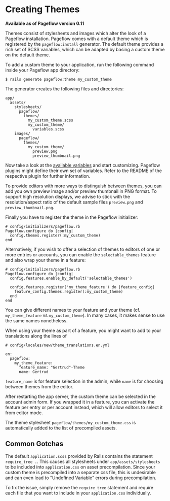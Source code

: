 # Creating Themes

**Available as of Pageflow version 0.11**

Themes consist of stylesheets and images which alter the look of a
Pageflow installation. Pageflow comes with a default theme which is
registered by the `pageflow:install` generator. The default theme
provides a rich set of SCSS variables, which can be adapted by
basing a custom theme on the default theme.

To add a custom theme to your application, run the following command
inside your Pageflow app directory:

    $ rails generate pageflow:theme my_custom_theme

The generator creates the following files and directories:

    app/
      assets/
        stylesheets/
          pageflow/
            themes/
              my_custom_theme.scss
              my_custom_theme/
                variables.scss
        images/
          pageflow/
            themes/
              my_custom_theme/
                preview.png
                preview_thumbnail.png

Now take a look at the
[available variables](http://codevise.github.io/pageflow/theme/master/)
and start customizing. Pageflow plugins might define their own set of
variables. Refer to the README of the respective plugin for further
information.

To provide editors with more ways to distinguish between themes, you
can add you own preview image and/or preview thumbnail in PNG
format. To support high resolution displays, we advise to stick with
the resolution/aspect ratio of the default sample files `preview.png`
and `preview_thumbnail.png`.

Finally you have to register the theme in the Pageflow initializer:

    # config/initializers/pageflow.rb
    Pageflow.configure do |config|
      config.themes.register(:my_custom_theme)
    end

Alternatively, if you wish to offer a selection of themes to editors
of one or more entries or accounts, you can enable the
`selectable_themes` feature and also wrap your theme in a feature:

    # config/initializers/pageflow.rb
    Pageflow.configure do |config|
      config.features.enable_by_default('selectable_themes')

      config.features.register('my_theme_feature') do |feature_config|
        feature_config.themes.register(:my_custom_theme)
      end
    end

You can give different names to your feature and your theme
(cf. `my_theme_feature` vs `my_custom_theme`). In many cases, it makes
sense to use the same names nonetheless.

When using your theme as part of a feature, you might want to add to
your translations along the lines of

    # config/locales/new/theme_translations.en.yml

    en:
      pageflow:
        my_theme_feature:
          feature_name: "Gertrud"-Theme
          name: Gertrud

`feature_name` is for feature selection in the admin, while `name` is
for choosing between themes from the editor.

After restarting the app server, the custom theme can be selected in
the account admin form. If you wrapped it in a feature, you can
activate the feature per entry or per account instead, which will
allow editors to select it from editor mode.

The theme stylesheet `pageflow/themes/my_custom_theme.css` is
automatically added to the list of precompiled assets.

## Common Gotchas

The default `application.scss` provided by Rails contains the
statement `require_tree .`. This causes all stylesheets under
`app/assets/stylesheets` to be included into `application.css` on
asset precompilation. Since your custom theme is precompiled into a
separate css file, this is undesirable and can even lead to "Undefined
Variable" errors during precompilation.

To fix the issue, simply remove the `require_tree` statement and
require each file that you want to include in your `application.css`
individually.
